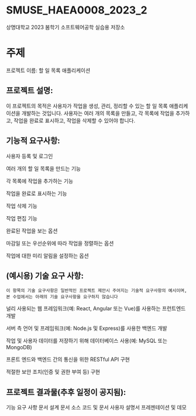 # SMUSE_HAEA0008_2023_2
상명대학교 2023 봄학기 소프트웨어공학 실습용 저장소

# 주제

프로젝트 이름: 할 일 목록 애플리케이션

## 프로젝트 설명:

이 프로젝트의 목적은 사용자가 작업을 생성, 관리, 정리할 수 있는 할 일 목록 애플리케이션을 개발하는 것입니다. 사용자는 여러 개의 목록을 만들고, 각 목록에 작업을 추가하고, 작업을 완료로 표시하고, 작업을 삭제할 수 있어야 합니다.

## 기능적 요구사항:

사용자 등록 및 로그인

여러 개의 할 일 목록을 만드는 기능

각 목록에 작업을 추가하는 기능

작업을 완료로 표시하는 기능

작업 삭제 기능

작업 편집 기능

완료된 작업을 보는 옵션

마감일 또는 우선순위에 따라 작업을 정렬하는 옵션

작업에 대한 미리 알림을 설정하는 옵션


## **(예시용)** 기술 요구 사항: 

`이 항목의 기술 요구사항은 일반적인 프로젝트 제안시 주어지는 기술적 요구사항의 예시이며, 본 수업에서는 아래의 기술 요구사항을 요구하지 않습니다`

널리 사용되는 웹 프레임워크(예: React, Angular 또는 Vue)를 사용하는 프런트엔드 개발

서버 측 언어 및 프레임워크(예: Node.js 및 Express)를 사용한 백엔드 개발

작업 및 사용자 데이터를 저장하기 위해 데이터베이스 사용(예: MySQL 또는 MongoDB)

프론트 엔드와 백엔드 간의 통신을 위한 RESTful API 구현

적절한 보안 조치(인증 및 권한 부여 등) 구현


## 프로젝트 결과물(추후 일정이 공지됨):

기능 요구 사항 문서
설계 문서
소스 코드 및 문서
사용자 설명서
프레젠테이션 및 데모
